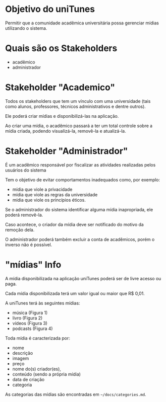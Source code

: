 # Objetivo do uniTunes
Permitir que a comunidade acadêmica universitária possa gerenciar mídias utilizando o sistema. 

# Quais são os Stakeholders
- acadêmico
- administrador

# Stakeholder "Academico" 
Todos os stakeholders que tem um vínculo com uma universidade (tais como alunos, professores, técnicos administrativos e dentre outros). 

Ele poderá criar mídias e disponibilizá-las na aplicação. 

Ao criar uma mídia, o acadêmico passará a ter um total controle sobre a mídia criada, podendo visualizá-la, removê-la e atualizá-la. 

# Stakeholder "Administrador"
É um acadêmico responsável por fiscalizar as atividades realizadas pelos usuários do sistema

Tem o objetivo de evitar comportamentos inadequados como, por exemplo:
  - mídia que viole a privacidade
  - mídia que viole as regras da universidade
  - mídia que viole os princípios éticos. 

Se o administrador do sistema identificar alguma mídia inapropriada, ele poderá removê-la.

Caso acontece, o criador da mídia deve ser notificado do motivo da remoção dela. 

O administrador poderá também excluir a conta de acadêmicos, porém o inverso não é possível.

# "mídias" Info
A mídia disponibilizada na aplicação uniTunes poderá ser de livre acesso ou paga. 

Cada mídia disponibilizada terá um valor igual ou maior que R$ 0,01. 

A uniTunes terá às seguintes mídias:
- música (Figura 1)
- livro (Figura 2)
- vídeos (Figura 3)
- podcasts (Figura 4)

Toda mídia é caracterizada por:
- nome
- descrição
- imagem
- preço
- nome do(s) criador(es),
- conteúdo (sendo a própria mídia)
- data de criação
- categoria

As categorias das mídias são encontradas em `~/docs/categories.md`.